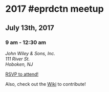 # 2017 \#eprdctn meetup

## July 13th, 2017
### 9 am - 12:30 am

<address>
John Wiley & Sons, Inc.<br />
111 River St.<br />
Hoboken, NJ
</address>

[RSVP to attend!](https://ti.to/wileylabs/2017-eprdctn-meetup)

Also, check out the [Wiki](wiki) to contribute!

